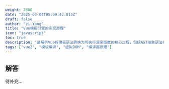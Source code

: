 ```yaml
---
weight: 2800
date: "2025-03-04T05:09:42.815Z"
draft: false
author: "zi.Yang"
title: "Vue模板引擎的实现原理"
icon: "javascript"
toc: true
description: "请解析Vue将模板语法转换为可执行渲染函数的核心过程，包括AST抽象语法树构建、静态节点优化、代码生成等关键环节的作用。"
tags: ["vue2", "模板编译", "虚拟DOM", "编译器原理"]
---
```


## 解答

待补充...
